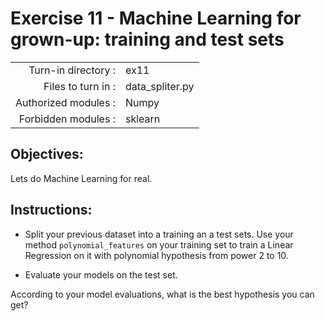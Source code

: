 # Exercise 11 - Machine Learning for grown-up: training and test sets

|                         |                     |
| -----------------------:| ------------------  |
|   Turn-in directory :   |  ex11               |
|   Files to turn in :    |  data_spliter.py    |
|   Authorized modules :  |  Numpy              |
|   Forbidden modules :   |  sklearn            |

## Objectives:
Lets do Machine Learning for real.

## Instructions:
*  Split your previous dataset into a training an a test sets.  Use your method `polynomial_features` on your training set to train a Linear Regression on it with polynomial hypothesis from power 2 to 10.

* Evaluate your models on the test set. 

According to your model evaluations, what is the best hypothesis you can get?